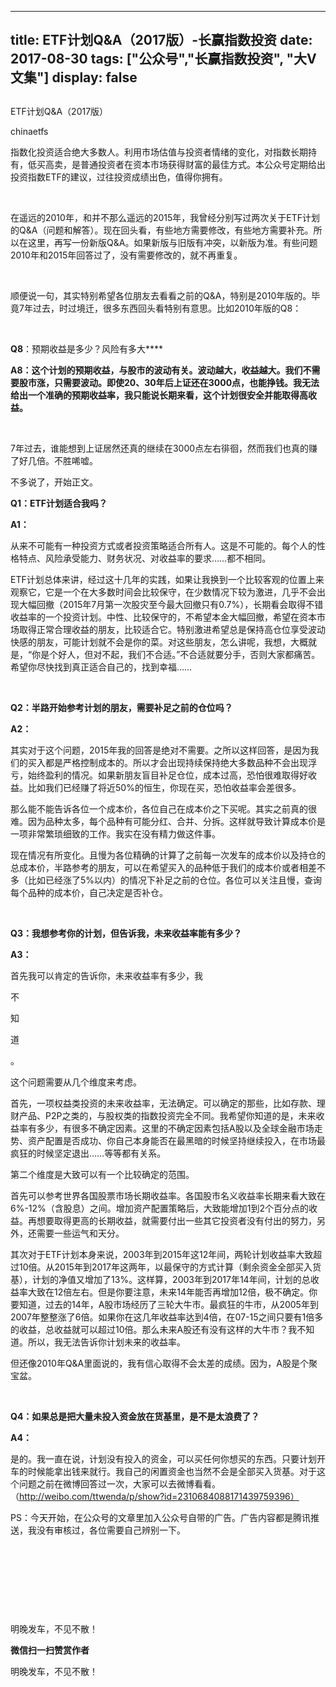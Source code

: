 
---
title:  ETF计划Q&amp;A（2017版）-长赢指数投资
date: 2017-08-30
tags: ["公众号","长赢指数投资", "大V文集"]
display: false
---


## 



ETF计划Q&amp;A（2017版）




chinaetfs




指数化投资适合绝大多数人。利用市场估值与投资者情绪的变化，对指数长期持有，低买高卖，是普通投资者在资本市场获得财富的最佳方式。本公众号定期给出投资指数ETF的建议，过往投资成绩出色，值得你拥有。


&nbsp;

在遥远的2010年，和并不那么遥远的2015年，我曾经分别写过两次关于ETF计划的Q&amp;A（问题和解答）。现在回头看，有些地方需要修改，有些地方需要补充。所以在这里，再写一份新版Q&amp;A。如果新版与旧版有冲突，以新版为准。有些问题2010年和2015年回答过了，没有需要修改的，就不再重复。

&nbsp;

顺便说一句，其实特别希望各位朋友去看看之前的Q&amp;A，特别是2010年版的。毕竟7年过去，时过境迁，很多东西回头看特别有意思。比如2010年版的Q8：

&nbsp;

****Q8****：预期收益是多少？风险有多大****

**A8：这个计划的预期收益，与股市的波动有关。波动越大，收益越大。我们不需要股市涨，只需要波动。即使20、30年后上证还在3000点，也能挣钱。我无法给出一个准确的预期收益率，我只能说长期来看，这个计划很安全并能取得高收益。**

&nbsp;

7年过去，谁能想到上证居然还真的继续在3000点左右徘徊，然而我们也真的赚了好几倍。不胜唏嘘。





不多说了，开始正文。









**Q1：ETF计划适合我吗？**



**A1：**

从来不可能有一种投资方式或者投资策略适合所有人。这是不可能的。每个人的性格特点、风险承受能力、财务状况、对收益率的要求……都不相同。



ETF计划总体来讲，经过这十几年的实践，如果让我换到一个比较客观的位置上来观察它，它是一个在大多数时间会比较保守，在少数情况下较为激进，几乎不会出现大幅回撤（2015年7月第一次股灾至今最大回撤只有0.7%），长期看会取得不错收益率的一个投资计划。中性、比较保守的，不希望本金大幅回撤，希望在资本市场取得正常合理收益的朋友，比较适合它。特别激进希望总是保持高仓位享受波动快感的朋友，可能计划就不会是你的菜。对这些朋友，怎么讲呢，我想，大概就是，“你是个好人，但对不起，我们不合适。”不合适就要分手，否则大家都痛苦。希望你尽快找到真正适合自己的，找到幸福……

&nbsp;





**Q2：半路开始参考计划的朋友，需要补足之前的仓位吗？**



**A2：**

其实对于这个问题，2015年我的回答是绝对不需要。之所以这样回答，是因为我们的买入都是严格控制成本的。所以才会出现持续保持绝大多数品种不会出现浮亏，始终盈利的情况。如果新朋友盲目补足仓位，成本过高，恐怕很难取得好收益。比如我们已经赚了将近50%的恒生，你现在买，恐怕收益率会差很多。



那么能不能告诉各位一个成本价，各位自己在成本价之下买呢。其实之前真的很难。因为品种太多，每个品种有可能分红、合并、分拆。这样就导致计算成本价是一项非常繁琐细致的工作。我实在没有精力做这件事。



现在情况有所变化。且慢为各位精确的计算了之前每一次发车的成本价以及持仓的总成本价，半路参考的朋友，可以在希望买入的品种低于我们的成本价或者相差不多（比如已经涨了5%以内）的情况下补足之前的仓位。各位可以关注且慢，查询每个品种的成本价，自己决定是否补仓。

&nbsp;







**Q3：我想参考你的计划，但告诉我，未来收益率能有多少？**



**A3：**

首先我可以肯定的告诉你，未来收益率有多少，我

不

知

道

。



这个问题需要从几个维度来考虑。



首先，一项权益类投资的未来收益率，无法确定。可以确定的那些，比如存款、理财产品、P2P之类的，与股权类的指数投资完全不同。我希望你知道的是，未来收益率有多少，有很多不确定因素。这里的不确定因素包括A股以及全球金融市场走势、资产配置是否成功、你自己本身能否在最黑暗的时候坚持继续投入，在市场最疯狂的时候坚定退出……等等都有关系。



第二个维度是大致可以有一个比较确定的范围。



首先可以参考世界各国股票市场长期收益率。各国股市名义收益率长期来看大致在6%-12%（含股息）之间。增加资产配置策略后，大致能增加1到2个百分点的收益。再想要取得更高的长期收益，就需要付出一些其它投资者没有付出的努力，另外，还需要一些运气和天分。



其次对于ETF计划本身来说，2003年到2015年这12年间，两轮计划收益率大致超过10倍。从2015年到2017年这两年，以最保守的方式计算（剩余资金全部买入货基），计划的净值又增加了13%。这样算，2003年到2017年14年间，计划的总收益率大致在12倍左右。但是你要注意，未来14年能否再增加12倍，极不确定。你要知道，过去的14年，A股市场经历了三轮大牛市。最疯狂的牛市，从2005年到2007年整整涨了6倍。如果你在这几年收益率达到4倍，在07-15之间只要有1倍多的收益，总收益就可以超过10倍。那么未来A股还有没有这样的大牛市？我不知道。所以，我无法告诉你计划未来的收益率。



但还像2010年Q&amp;A里面说的，我有信心取得不会太差的成绩。因为，A股是个聚宝盆。







&nbsp;

**Q4：如果总是把大量未投入资金放在货基里，是不是太浪费了？**



**A4：**

是的。我一直在说，计划没有投入的资金，可以买任何你想买的东西。只要计划开车的时候能拿出钱来就行。我自己的闲置资金也当然不会是全部买入货基。对于这个问题之前在微博回答过一次，大家可以去微博看看。（http://weibo.com/ttwenda/p/show?id=2310684088171439759396）





PS：今天开始，在公众号的文章里加入公众号自带的广告。广告内容都是腾讯推送，我没有审核过，各位需要自己辨别一下。

&nbsp;

&nbsp;

&nbsp;

&nbsp;



明晚发车，不见不散！


**微信扫一扫赞赏作者**






明晚发车，不见不散！








